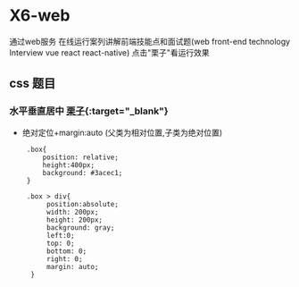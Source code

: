 # X6-web
通过web服务 在线运行案列讲解前端技能点和面试题(web front-end technology   Interview  vue react react-native)
点击"栗子"看运行效果

## css 题目

### 水平垂直居中 [栗子](http://demo.freelancerman.cn/demo/css/horizontal_vertical_center.html){:target="_blank"}
* 绝对定位+margin:auto (父类为相对位置,子类为绝对位置)
  ```
   .box{ 
       position: relative;
       height:400px;
       background: #3acec1;
   }

   .box > div{
        position:absolute;
        width: 200px;
        height: 200px;
        background: gray;
        left:0;
        top: 0;
        bottom: 0;
        right: 0;
        margin: auto;
    }
  ```



